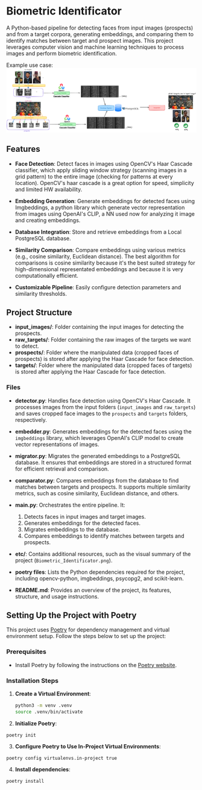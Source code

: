 # Biometric Identificator

A Python-based pipeline for detecting faces from input images (prospects) and from a target corpora, generating embeddings, and comparing them to identify matches between target and prospect images. This project leverages computer vision and machine learning techniques to process images and perform biometric identification.

Example use case:
![Visual Summary](etc/Biometric_Identificator.png)

## Features

- **Face Detection**: Detect faces in images using OpenCV's Haar Cascade classifier, which apply sliding window strategy (scanning images in a grid pattern) to the entire image (checking for patterns at every location). OpenCV's haar cascade is a great option for speed, simplicity and limited HW availability.

- **Embedding Generation**: Generate embeddings for detected faces using  Imgbeddings,  a python library which generate vector representation from images using OpenAI's CLIP, a NN used now for analyzing it image and creating embeddings.

- **Database Integration**: Store and retrieve embeddings from a Local PostgreSQL database.
- **Similarity Comparison**: Compare embeddings using various metrics (e.g., cosine similarity, Euclidean distance). The best algorithm for comparisons is cosine similarity  because it's the best suited strategy for high-dimensional representated embeddings and because it is very computationally efficient.
- **Customizable Pipeline**: Easily configure detection parameters and similarity thresholds.

## Project Structure

- **input_images/**: Folder containing the input images for detecting the prospects.
- **raw_targets/**: Folder containing the raw images of the targets we want to detect.
- **prospects/**: Folder where the manipulated data (cropped faces of prospects) is stored after applying the Haar Cascade for face detection.
- **targets/**: Folder where the manipulated data (cropped faces of targets) is stored after applying the Haar Cascade for face detection.

### Files

- **detector.py**: Handles face detection using OpenCV's Haar Cascade. It processes images from the input folders (`input_images` and `raw_targets`) and saves cropped face images to the `prospects` and `targets` folders, respectively.

- **embedder.py**: Generates embeddings for the detected faces using the `imgbeddings` library, which leverages OpenAI's CLIP model to create vector representations of images.

- **migrator.py**: Migrates the generated embeddings to a PostgreSQL database. It ensures that embeddings are stored in a structured format for efficient retrieval and comparison.

- **comparator.py**: Compares embeddings from the database to find matches between targets and prospects. It supports multiple similarity metrics, such as cosine similarity, Euclidean distance, and others.

- **main.py**: Orchestrates the entire pipeline. It:
  1. Detects faces in input images and target images.
  2. Generates embeddings for the detected faces.
  3. Migrates embeddings to the database.
  4. Compares embeddings to identify matches between targets and prospects.

- **etc/**: Contains additional resources, such as the visual summary of the project (`Biometric_Identificator.png`).

- **poetry files**: Lists the Python dependencies required for the project, including opencv-python, imgbeddings, psycopg2, and scikit-learn.

- **README.md**: Provides an overview of the project, its features, structure, and usage instructions.

## Setting Up the Project with Poetry

This project uses [Poetry](https://python-poetry.org/) for dependency management and virtual environment setup. Follow the steps below to set up the project:

### Prerequisites

- Install Poetry by following the instructions on the [Poetry website](https://python-poetry.org/docs/#installation).

### Installation Steps

1. **Create a Virtual Environment**:
   ```bash
   python3 -m venv .venv
   source .venv/bin/activate
   ```

2. **Initialize Poetry**:
```
poetry init
```

3. **Configure Poetry to Use In-Project Virtual Environments**:
```
poetry config virtualenvs.in-project true
```

4. **Install dependencies**:
```
poetry install
```

